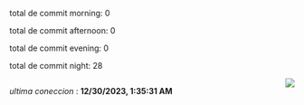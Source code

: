 
<p>total de commit morning: 0 </p> 
<p>total de commit afternoon: 0 </p> 
<p>total de commit evening: 0 </p> 
<p>total de commit night: 28 </p> 

<!--START_SECTION:waka-->

<!--END_SECTION:waka-->
<div style="display: flex; justify-content: space-between;">
 <p align="right"><i>ultima coneccion</i> : <b>12/30/2023, 1:35:31 AM</b></p> 
 <img src="https://img.shields.io/badge/GitHub%20Action%20Status-Online-brightgreen?style=flat&logo=githubactions&logoColor=%23ffffff&labelColor=%23181717&color=%232088FF" />
</div>














